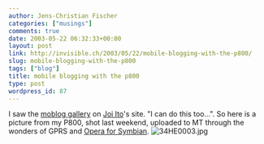 ```yaml
---
author: Jens-Christian Fischer
categories: ["musings"]
comments: true
date: 2003-05-22 06:32:33+00:00
layout: post
link: http://invisible.ch/2003/05/22/mobile-blogging-with-the-p800/
slug: mobile-blogging-with-the-p800
tags: ["blog"]
title: mobile blogging with the p800
type: post
wordpress_id: 87
---
```


I saw the [moblog gallery](http://joi.ito.com/moblog/) on [Joi Ito](http://joi.ito.com)'s site. "I can do this too...". So here is a picture from my P800, shot last weekend, uploaded to MT through the wonders of GPRS and [Opera for Symbian](http://www.opera.com/products/smartphone/). 
![34HE0003.jpg](http://www.invisible.ch/archives/34HE0003.jpg)
